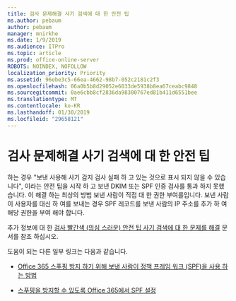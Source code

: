 ```yaml
---
title: 검사 문제해결 사기 검색에 대 한 안전 팁
ms.author: pebaum
author: pebaum
manager: mnirkhe
ms.date: 1/9/2019
ms.audience: ITPro
ms.topic: article
ms.prod: office-online-server
ROBOTS: NOINDEX, NOFOLLOW
localization_priority: Priority
ms.assetid: 96ebe3c5-66ea-4662-98b7-052c2181c2f3
ms.openlocfilehash: 06a0b5b8d29052e6033de5938b8ea67ceabc9848
ms.sourcegitcommit: 0ae6cbb8cf2836da98300767ed81b411d6551bee
ms.translationtype: MT
ms.contentlocale: ko-KR
ms.lasthandoff: 01/30/2019
ms.locfileid: "29658121"
---
```

# <a name="troubleshooting-the-safety-tip-for-fraud-detection-checks"></a>검사 문제해결 사기 검색에 대 한 안전 팁



하는 경우 "보낸 사용해 사기 감지 검사 실패 하 고 있는 것으로 표시 되지 않을 수 있습니다", 이라는 안전 팁을 시작 하 고 보낸 DKIM 또는 SPF 인증 검사를 통과 하지 못했습니다. 이 해결 하는 최상의 방법 보낸 사람이 직접 대 한 권한 부여를입니다. 보낸 사람이 사용자를 대신 하 여를 보내는 경우 SPF 레코드를 보낸 사람의 IP 주소를 추가 하 여 해당 권한을 부여 해야 합니다.
  
추가 정보에 대 한 [검사 빨간색 (의심 스러운) 안전 팁 사기 검색에 대 한 문제를 해결](https://blogs.msdn.microsoft.com/tzink/2016/11/02/troubleshooting-the-red-suspicious-safety-tip-for-fraud-detection-checks/) 문서를 참조 하십시오. 
  
도움이 되는 다른 일부 링크는 다음과 같습니다.
  
- [Office 365 스푸핑 방지 하기 위해 보낸 사람이 정책 프레임 워크 (SPF)을 사용 하는 방법](https://docs.microsoft.com/office365/SecurityCompliance/how-office-365-uses-spf-to-prevent-spoofing)
    
- [스푸핑을 방지할 수 있도록 Office 365에서 SPF 설정](https://docs.microsoft.com/office365/SecurityCompliance/set-up-spf-in-office-365-to-help-prevent-spoofing)
    

